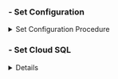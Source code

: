 ### - Set Configuration

<details>
<summary>Set Configuration Procedure</summary>

1.  **Create a `.env` file** in the root of the project directory.

2.  **Set the environment variable** inside the `.env` file. Add the following line and replace the placeholder with the absolute path to your Google Cloud service account JSON key.

    ```ini
    # .env
    GOOGLE_APPLICATION_CREDENTIALS="/path/to/your/service-account-key.json"
    ```

</details>


### - Set Cloud SQL

<details>

1.  **Set the environment variable** inside the `.env` file. Add the following line and replace the placeholder with your information.

* [Cloud SQL Code Reference](https://github.com/qbxlvnf11/google-cloud-sql/tree/main)

<details>

    ```ini
    # .env
    CLOUD_SQL_INSTANCE=...

    DB_USER=...
    DB_PASSWORD=...
    DB_NAME=...

    DB_DRIVER=...
    DB_API_DRIVER=...

    DB_PROMPT_TABLE=...
    ```

</details>


### - Run Server

<details>
<summary>Server Execution Procedure</summary>

1. Create Docker Network in Server

```
docker network create api_server_network
```

2. Build Server Docker Env

```
## detached
docker rmi -f api_server_env_detached
docker build --build-arg SERVER_PORT={SERVER_PORT} -t api_server_env_detached -f Dockerfile.detached .
## foreground
docker rmi -f api_server_env_foreground
docker build -t api_server_env_foreground -f Dockerfile.foreground .
```

3. Run Server Docker Container

```
export PUBLIC_IP=$(curl -s ifconfig.me)
## detached
docker stop api_server_detached
docker run --rm -d --name api_server_detached -p {SERVER_PORT}:{SERVER_PORT} --network api_server_network -e PUBLIC_IP=$PUBLIC_IP api_server_env_detached
## foreground
docker rm -f api_server_foreground
export SERVER_PORT={SERVER_PORT}
docker run -it --name api_server_foreground -p $SERVER_PORT:$SERVER_PORT --network api_server_network -e PUBLIC_IP=$PUBLIC_IP -e SERVER_PORT=$SERVER_PORT \
  -v {root_path}:/workspace/api_server -w /workspace/api_server api_server_env_foreground bash
```

4. Check Real-Time Logs

```
docker logs -f api_server_detached
```

5. Run Server (foreground)

```
uvicorn server:app --host 0.0.0.0 --port $SERVER_PORT
```

</details>

### - GCP Cloud Run (SDK Shell)

<details>
<summary>Set Configuration Procedure</summary>

1. [Install](https://cloud.google.com/sdk/docs/install?hl=ko)

2. Preparation

```
gcloud auth login
gcloud config set project [GCP_PROJECT_ID]
# Checking Docker Build 
docker build --build-arg SERVER_PORT={SERVER_PORT} -t api_server_env -f Dockerfile .
```

3. Push the image to Google Container Registry (GCR) or Artifact Registry

```
# Region settings (Check if asia-south3 is supported by GCR; most use asia.gcr.io)
gcloud config set compute/region asia-south3
# Docker authentication
gcloud auth configure-docker
# Image tagging and pushing
docker tag api_server_env asia.gcr.io/[GCP_PROJECT_ID]/api_server_env:latest
docker push asia.gcr.io/[GCP_PROJECT_ID]/api_server_env:latest
```

4. Deploy to Cloud Run

```
gcloud run deploy api-server \
  --image asia.gcr.io/[GCP_PROJECT_ID]/api_server_env:latest \
  --platform managed \
  --region asia-south1 \
  --allow-unauthenticated
```

5. Grant permission to expose the Cloud Run service to the external Internet so that anyone can access it.

* If you encounter permission issues such as "Error: Forbidden Your client does not have permission to get URL from this server," modify the iam.allowedPolicyMemberDomains organization policy.

```
gcloud beta run services add-iam-policy-binding api-server --region=asia-south1 --member=allUsers --role=roles/run.invoker
```

</details>
